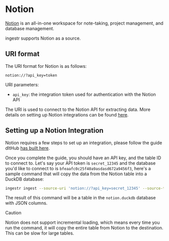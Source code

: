 # Notion
[Notion](https://www.notion.so/) is an all-in-one workspace for note-taking, project management, and database management.

ingestr supports Notion as a source.

## URI format
The URI format for Notion is as follows:

```plaintext
notion://?api_key=token
```

URI parameters:
- `api_key`: the integration token used for authentication with the Notion API

The URI is used to connect to the Notion API for extracting data. More details on setting up Notion integrations can be found [here](https://developers.notion.com/docs/getting-started).

## Setting up a Notion Integration

Notion requires a few steps to set up an integration, please follow the guide dltHub [has built here](https://dlthub.com/docs/dlt-ecosystem/verified-sources/notion#setup-guide).

Once you complete the guide, you should have an API key, and the table ID to connect to. Let's say your API token is `secret_12345` and the database you'd like to connect to is `bfeaafc0c25f40a9asdasd672a9456f3`, here's a sample command that will copy the data from the Notion table into a DuckDB database:

```sh
ingestr ingest --source-uri 'notion://?api_key=secret_12345' --source-table 'bfeaafc0c25f40a9asdasd672a9456f3' --dest-uri duckdb:///notion.duckdb --dest-table 'notion.output'
```

The result of this command will be a table in the `notion.duckdb` database with JSON columns. 

> [!CAUTION]
> Notion does not support incremental loading, which means every time you run the command, it will copy the entire table from Notion to the destination. This can be slow for large tables.

